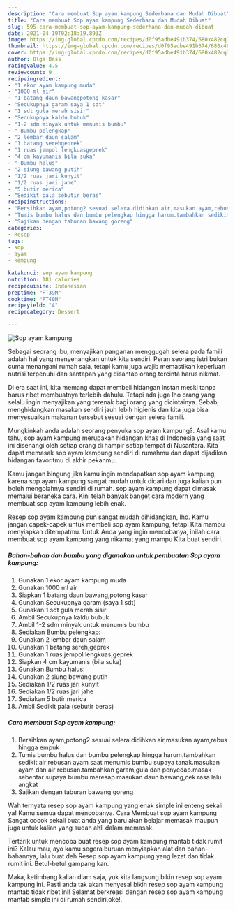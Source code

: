 ```yaml
---
description: "Cara membuat Sop ayam kampung Sederhana dan Mudah Dibuat"
title: "Cara membuat Sop ayam kampung Sederhana dan Mudah Dibuat"
slug: 595-cara-membuat-sop-ayam-kampung-sederhana-dan-mudah-dibuat
date: 2021-04-19T02:18:19.893Z
image: https://img-global.cpcdn.com/recipes/d0f95adbe491b374/680x482cq70/sop-ayam-kampung-foto-resep-utama.jpg
thumbnail: https://img-global.cpcdn.com/recipes/d0f95adbe491b374/680x482cq70/sop-ayam-kampung-foto-resep-utama.jpg
cover: https://img-global.cpcdn.com/recipes/d0f95adbe491b374/680x482cq70/sop-ayam-kampung-foto-resep-utama.jpg
author: Olga Bass
ratingvalue: 4.5
reviewcount: 9
recipeingredient:
- "1 ekor ayam kampung muda"
- "1000 ml air"
- "1 batang daun bawangpotong kasar"
- "Secukupnya garam saya 1 sdt"
- "1 sdt gula merah sisir"
- "Secukupnya kaldu bubuk"
- "1-2 sdm minyak untuk menumis bumbu"
- " Bumbu pelengkap"
- "2 lembar daun salam"
- "1 batang serehgeprek"
- "1 ruas jempol lengkuasgeprek"
- "4 cm kayumanis bila suka"
- " Bumbu halus"
- "2 siung bawang putih"
- "1/2 ruas jari kunyit"
- "1/2 ruas jari jahe"
- "5 butir merica"
- "Sedikit pala sebutir beras"
recipeinstructions:
- "Bersihkan ayam,potong2 sesuai selera.didihkan air,masukan ayam,rebus hingga empuk"
- "Tumis bumbu halus dan bumbu pelengkap hingga harum.tambahkan sedikit air rebusan ayam saat menumis bumbu supaya tanak.masukan ayam dan air rebusan.tambahkan garam,gula dan penyedap.masak sebentar supaya bumbu meresap.masukan daun bawang,cek rasa lalu angkat"
- "Sajikan dengan taburan bawang goreng"
categories:
- Resep
tags:
- sop
- ayam
- kampung

katakunci: sop ayam kampung 
nutrition: 181 calories
recipecuisine: Indonesian
preptime: "PT39M"
cooktime: "PT40M"
recipeyield: "4"
recipecategory: Dessert

---
```



![Sop ayam kampung](https://img-global.cpcdn.com/recipes/d0f95adbe491b374/680x482cq70/sop-ayam-kampung-foto-resep-utama.jpg)

Sebagai seorang ibu, menyajikan panganan menggugah selera pada famili adalah hal yang menyenangkan untuk kita sendiri. Peran seorang istri bukan cuma menangani rumah saja, tetapi kamu juga wajib memastikan keperluan nutrisi terpenuhi dan santapan yang disantap orang tercinta harus nikmat.

Di era  saat ini, kita memang dapat membeli hidangan instan meski tanpa harus ribet membuatnya terlebih dahulu. Tetapi ada juga lho orang yang selalu ingin menyajikan yang terenak bagi orang yang dicintainya. Sebab, menghidangkan masakan sendiri jauh lebih higienis dan kita juga bisa menyesuaikan makanan tersebut sesuai dengan selera famili. 



Mungkinkah anda adalah seorang penyuka sop ayam kampung?. Asal kamu tahu, sop ayam kampung merupakan hidangan khas di Indonesia yang saat ini disenangi oleh setiap orang di hampir setiap tempat di Nusantara. Kita dapat memasak sop ayam kampung sendiri di rumahmu dan dapat dijadikan hidangan favoritmu di akhir pekanmu.

Kamu jangan bingung jika kamu ingin mendapatkan sop ayam kampung, karena sop ayam kampung sangat mudah untuk dicari dan juga kalian pun boleh mengolahnya sendiri di rumah. sop ayam kampung dapat dimasak memalui beraneka cara. Kini telah banyak banget cara modern yang membuat sop ayam kampung lebih enak.

Resep sop ayam kampung pun sangat mudah dihidangkan, lho. Kamu jangan capek-capek untuk membeli sop ayam kampung, tetapi Kita mampu menyiapkan ditempatmu. Untuk Anda yang ingin mencobanya, inilah cara membuat sop ayam kampung yang nikamat yang mampu Kita buat sendiri.

<!--inarticleads1-->

##### Bahan-bahan dan bumbu yang digunakan untuk pembuatan Sop ayam kampung:

1. Gunakan 1 ekor ayam kampung muda
1. Gunakan 1000 ml air
1. Siapkan 1 batang daun bawang,potong kasar
1. Gunakan Secukupnya garam (saya 1 sdt)
1. Gunakan 1 sdt gula merah sisir
1. Ambil Secukupnya kaldu bubuk
1. Ambil 1-2 sdm minyak untuk menumis bumbu
1. Sediakan  Bumbu pelengkap:
1. Gunakan 2 lembar daun salam
1. Gunakan 1 batang sereh,geprek
1. Gunakan 1 ruas jempol lengkuas,geprek
1. Siapkan 4 cm kayumanis (bila suka)
1. Gunakan  Bumbu halus:
1. Gunakan 2 siung bawang putih
1. Sediakan 1/2 ruas jari kunyit
1. Sediakan 1/2 ruas jari jahe
1. Sediakan 5 butir merica
1. Ambil Sedikit pala (sebutir beras)




<!--inarticleads2-->

##### Cara membuat Sop ayam kampung:

1. Bersihkan ayam,potong2 sesuai selera.didihkan air,masukan ayam,rebus hingga empuk
1. Tumis bumbu halus dan bumbu pelengkap hingga harum.tambahkan sedikit air rebusan ayam saat menumis bumbu supaya tanak.masukan ayam dan air rebusan.tambahkan garam,gula dan penyedap.masak sebentar supaya bumbu meresap.masukan daun bawang,cek rasa lalu angkat
1. Sajikan dengan taburan bawang goreng




Wah ternyata resep sop ayam kampung yang enak simple ini enteng sekali ya! Kamu semua dapat mencobanya. Cara Membuat sop ayam kampung Sangat cocok sekali buat anda yang baru akan belajar memasak maupun juga untuk kalian yang sudah ahli dalam memasak.

Tertarik untuk mencoba buat resep sop ayam kampung mantab tidak rumit ini? Kalau mau, ayo kamu segera buruan menyiapkan alat dan bahan-bahannya, lalu buat deh Resep sop ayam kampung yang lezat dan tidak rumit ini. Betul-betul gampang kan. 

Maka, ketimbang kalian diam saja, yuk kita langsung bikin resep sop ayam kampung ini. Pasti anda tak akan menyesal bikin resep sop ayam kampung mantab tidak ribet ini! Selamat berkreasi dengan resep sop ayam kampung mantab simple ini di rumah sendiri,oke!.

